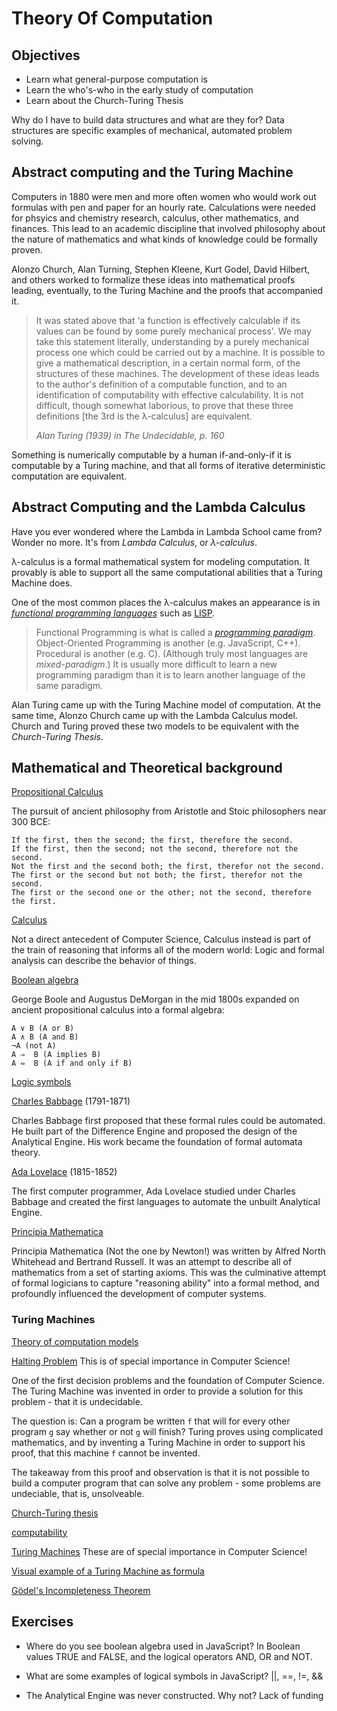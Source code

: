 # Theory Of Computation

## Objectives

* Learn what general-purpose computation is
* Learn the who's-who in the early study of computation
* Learn about the Church-Turing Thesis

Why do I have to build data structures and what are they for? Data structures
are specific examples of mechanical, automated problem solving.

## Abstract computing and the Turing Machine

Computers in 1880 were men and more often women who would work out formulas with
pen and paper for an hourly rate. Calculations were needed for phsyics and
chemistry research, calculus, other mathematics, and finances. This lead to an
academic discipline that involved philosophy about the nature of mathematics and
what kinds of knowledge could be formally proven.

Alonzo Church, Alan Turning, Stephen Kleene, Kurt Godel, David Hilbert, and
others worked to formalize these ideas into mathematical proofs leading,
eventually, to the Turing Machine and the proofs that accompanied it.

> It was stated above that 'a function is effectively calculable if its values
> can be found by some purely mechanical process'. We may take this statement
> literally, understanding by a purely mechanical process one which could be
> carried out by a machine. It is possible to give a mathematical description,
> in a certain normal form, of the structures of these machines. The development
> of these ideas leads to the author's definition of a computable function, and
> to an identification of computability with effective calculability. It is not
> difficult, though somewhat laborious, to prove that these three definitions
> [the 3rd is the λ-calculus] are equivalent.
>
> _Alan Turing (1939) in The Undecidable, p. 160_

Something is numerically computable by a human if-and-only-if it is computable
by a Turing machine, and that all forms of iterative deterministic computation
are equivalent.

## Abstract Computing and the Lambda Calculus

Have you ever wondered where the Lambda in Lambda School came from? Wonder no
more. It's from _Lambda Calculus_, or _λ-calculus_.

λ-calculus is a formal mathematical system for modeling computation. It
provably is able to support all the same computational abilities that a Turing
Machine does.

One of the most common places the λ-calculus makes an appearance is in
[_functional programming
languages_](ihttps://en.wikipedia.org/wiki/Functional_programming) such as
[LISP](https://en.wikipedia.org/wiki/Lisp_(programming_language)).

> Functional Programming is what is called a [_programming
> paradigm_](https://en.wikipedia.org/wiki/Programming_paradigm).
> Object-Oriented Programming is another (e.g. JavaScript, C++). Procedural is
> another (e.g. C). (Although truly most languages are _mixed-paradigm_.) It is
> usually more difficult to learn a new programming paradigm than it is to learn
> another language of the same paradigm.

Alan Turing came up with the Turing Machine model of computation. At the same
time, Alonzo Church came up with the Lambda Calculus model. Church and Turing
proved these two models to be equivalent with the _Church-Turing Thesis_.

## Mathematical and Theoretical background

[Propositional Calculus](https://en.wikipedia.org/wiki/Propositional_calculus)

The pursuit of ancient philosophy from Aristotle and Stoic philosophers near 300 BCE:

    If the first, then the second; the first, therefore the second.
    If the first, then the second; not the second, therefore not the second.
    Not the first and the second both; the first, therefor not the second.
    The first or the second but not both; the first, therefor not the second.
    The first or the second one or the other; not the second, therefore the first.

[Calculus](https://en.wikipedia.org/wiki/Calculus)

Not a direct antecedent of Computer Science, Calculus instead is part of the
train of reasoning that informs all of the modern world: Logic and formal
analysis can describe the behavior of things.

[Boolean algebra](https://en.wikipedia.org/wiki/Boolean_algebra)

George Boole and Augustus DeMorgan in the mid 1800s expanded on ancient
propositional calculus into a formal algebra:

    A ∨ B (A or B)
    A ∧ B (A and B)
    ¬A (not A)
    A ⇒  B (A implies B)
    A ⇔  B (A if and only if B)

[Logic symbols](https://en.wikipedia.org/wiki/List_of_logic_symbols)

[Charles Babbage](https://en.wikipedia.org/wiki/Charles_Babbage) (1791-1871)

Charles Babbage first proposed that these formal rules could be automated. He
built part of the Difference Engine and proposed the design of the Analytical
Engine. His work became the foundation of formal automata theory.

[Ada Lovelace](https://en.wikipedia.org/wiki/Ada_Lovelace) (1815-1852)

The first computer programmer, Ada Lovelace studied under Charles Babbage and
created the first languages to automate the unbuilt Analytical Engine. 

[Principia Mathematica](https://en.wikipedia.org/wiki/Principia_Mathematica)

Principia Mathematica (Not the one by Newton!) was written by Alfred North
Whitehead and Bertrand Russell. It was an attempt to describe all of mathematics
from a set of starting axioms. This was the culminative attempt of formal
logicians to capture "reasoning ability" into a formal method, and profoundly
influenced the development of computer systems.

### Turing Machines

[Theory of computation
models](https://en.wikipedia.org/wiki/Theory_of_computation)

[Halting Problem](https://en.wikipedia.org/wiki/Halting_problem) This is of
special importance in Computer Science!

One of the first decision problems and the foundation of Computer Science.
The Turing Machine was invented in order to provide a solution for this problem -
that it is undecidable.

The question is: Can a program be written `f` that will for every other program
`g` say whether or not `g` will finish? Turing proves using complicated
mathematics, and by inventing a Turing Machine in order to support his proof,
that this machine `f` cannot be invented.

The takeaway from this proof and observation is that it is not possible to build
a computer program that can solve any problem - some problems are undeciable,
that is, unsolveable.

[Church-Turing thesis](https://en.wikipedia.org/wiki/Church%E2%80%93Turing_thesis)

[computability](https://en.wikipedia.org/wiki/Computability_theory)

[Turing Machines](https://en.wikipedia.org/wiki/Turing_machine) These are of
special importance in Computer Science!

[Visual example of a Turing Machine as formula](https://cs.stackexchange.com/questions/11542/how-to-construct-and-write-down-a-Turing-machine-for-a-given-language)

[Gödel's Incompleteness
Theorem](https://en.wikipedia.org/wiki/G%C3%B6del%27s_incompleteness_theorems)


## Exercises

* Where do you see boolean algebra used in JavaScript?
In Boolean values TRUE and FALSE, and the logical operators AND, OR and NOT.

* What are some examples of logical symbols in JavaScript?
||, ==, !=, &&

* The Analytical Engine was never constructed. Why not?
Lack of funding
